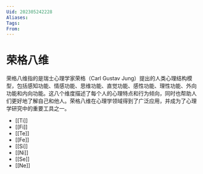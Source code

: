 ```yaml
---
Uid: 202305242228
Aliases: 
Tags: 
From: 
---
```

# 荣格八维

荣格八维指的是瑞士心理学家荣格（Carl Gustav Jung）提出的人类心理结构模型，包括感知功能、情感功能、思维功能、直觉功能、感性功能、理性功能、外向功能和内向功能。这八个维度描述了每个人的心理特点和行为倾向，同时也帮助人们更好地了解自己和他人。荣格八维在心理学领域得到了广泛应用，并成为了心理学研究中的重要工具之一。

- [[Ti]]
- [[Fi]]
- [[Te]]
- [[Fe]]
- [[Si]]
- [[Ni]]
- [[Se]]
- [[Ne]]
